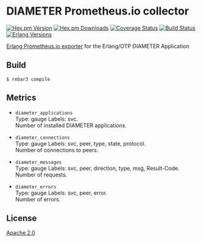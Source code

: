 DIAMETER Prometheus.io collector
================================
[![Hex.pm Version][hexpm version]][hexpm]
[![Hex.pm Downloads][hexpm downloads]][hexpm]
[![Coverage Status][coveralls badge]][coveralls]
[![Build Status][gh badge]][gh]
[![Erlang Versions][erlang version badge]][gh]

[Erlang Prometheus.io exporter](https://github.com/deadtrickster/prometheus.erl) for the
Erlang/OTP DIAMETER Application

Build
-----

    $ rebar3 compile

Metrics
-------

* `diameter_applications`<br />
Type: gauge
Labels: svc.<br />
Number of installed DIAMETER applications.

* `diameter_connections`<br />
Type: gauge
Labels: svc, peer, type, state, protocol.<br />
Number of connections to peers.

* `diameter_messages`<br />
Type: gauge
Labels: svc, peer, direction, type, msg, Result-Code.<br />
Number of requests.

* `diameter_errors`<br />
  Type: gauge
  Labels: svc, peer, error.<br />
  Number of errors.

## License

[Apache 2.0](LICENSE)

<!-- Badges -->
[hexpm]: https://hex.pm/packages/prometheus_diameter_collector
[hexpm version]: https://img.shields.io/hexpm/v/prometheus_diameter_collector.svg?style=flat-square
[hexpm downloads]: https://img.shields.io/hexpm/dt/prometheus_diameter_collector.svg?style=flat-square
[coveralls]: https://coveralls.io/github/travelping/prometheus_diameter_collector
[coveralls badge]: https://img.shields.io/coveralls/travelping/prometheus_diameter_collector/master.svg?style=flat-square
[gh]: https://github.com/travelping/prometheus_diameter_collector/actions/workflows/main.yml
[gh badge]: https://img.shields.io/github/actions/workflow/status/travelping/prometheus_diameter_collector/main.yml?branch=master&style=flat-square
[erlang version badge]: https://img.shields.io/badge/erlang-22.0%20to%2026.2-blue.svg?style=flat-square
